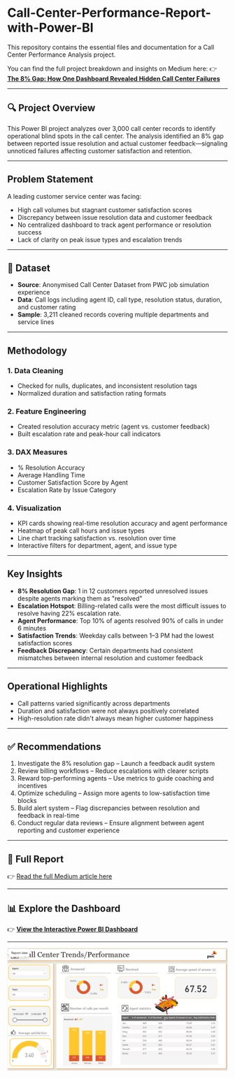 # Call-Center-Performance-Report-with-Power-BI
This repository contains the essential files and documentation for a Call Center Performance Analysis project.

You can find the full project breakdown and insights on Medium here:
👉 [**The 8% Gap: How One Dashboard Revealed Hidden Call Center Failures**](https://medium.com/@UjuEmmanuella/the-8-gap-how-one-dashboard-revealed-hidden-call-center-failures-and-how-we-fixed-them-ab41c64e4e50)

---

## 🔍 Project Overview

This Power BI project analyzes over 3,000 call center records  to identify operational blind spots in the call center.
The analysis identified an 8% gap between reported issue resolution and actual customer feedback—signaling unnoticed failures affecting customer satisfaction and retention.

---

##  Problem Statement

A leading customer service center was facing:

* High call volumes but stagnant customer satisfaction scores
* Discrepancy between issue resolution data and customer feedback
* No centralized dashboard to track agent performance or resolution success
* Lack of clarity on peak issue types and escalation trends

---

## 📁 Dataset

* **Source**: Anonymised Call Center Dataset from PWC job simulation experience
* **Data**: Call logs including agent ID, call type, resolution status, duration, and customer rating
* **Sample**: 3,211 cleaned records covering multiple departments and service lines

---

## Methodology

### 1. Data Cleaning

* Checked for nulls, duplicates, and inconsistent resolution tags
* Normalized duration and satisfaction rating formats

### 2. Feature Engineering

* Created resolution accuracy metric (agent vs. customer feedback)
* Built escalation rate and peak-hour call indicators

### 3. DAX Measures

* % Resolution Accuracy
* Average Handling Time
* Customer Satisfaction Score by Agent
* Escalation Rate by Issue Category

### 4. Visualization

* KPI cards showing real-time resolution accuracy and agent performance
* Heatmap of peak call hours and issue types
* Line chart tracking satisfaction vs. resolution over time
* Interactive filters for department, agent, and issue type

---

## Key Insights

* **8% Resolution Gap**: 1 in 12 customers reported unresolved issues despite agents marking them as "resolved"
* **Escalation Hotspot**: Billing-related calls were the most difficult issues to resolve having 22% escalation rate.
* **Agent Performance**: Top 10% of agents resolved 90% of calls in under 6 minutes
* **Satisfaction Trends**: Weekday calls between 1–3 PM had the lowest satisfaction scores
* **Feedback Discrepancy**: Certain departments had consistent mismatches between internal resolution and customer feedback

---

##  Operational Highlights

* Call patterns varied significantly across departments
* Duration and satisfaction were not always positively correlated
* High-resolution rate didn't always mean higher customer happiness

---

## ✅ Recommendations

1. Investigate the 8% resolution gap – Launch a feedback audit system
2. Review billing workflows – Reduce escalations with clearer scripts
3. Reward top-performing agents – Use metrics to guide coaching and incentives
4. Optimize scheduling – Assign more agents to low-satisfaction time blocks
5. Build alert system – Flag discrepancies between resolution and feedback in real-time
6. Conduct regular data reviews – Ensure alignment between agent reporting and customer experience

---

## 📖 Full Report

👉 [Read the full Medium article here](https://medium.com/@UjuEmmanuella/the-8-gap-how-one-dashboard-revealed-hidden-call-center-failures-and-how-we-fixed-them-ab41c64e4e50)

---

## 📊 Explore the Dashboard

👉 **[View the Interactive Power BI Dashboard](https://app.powerbi.com/view?r=eyJrIjoiYTljODEyNDQtZGZjOC00ODYzLWE3NzYtMjRjZDcwZTQ1YmIyIiwidCI6IjE0ODkzNGNiLWQyMDgtNGU1Ny1hNGNkLWE2YTY2YWIyMDgwMCJ9&pageName=7c97773c71952600440a)**

---

![Performance Dashboard](Performance%20Dashboard.png)

